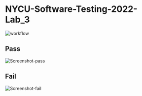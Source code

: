 # NYCU-Software-Testing-2022-Lab_3
![workflow](https://github.com/irisowo/ST-2022-0616086/actions/workflows/main.yml/badge.svg)

## Pass
![Screenshot-pass](img/pass.jpg)

## Fail
![Screenshot-fail](img/fail.jpg)
